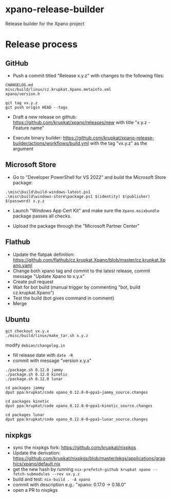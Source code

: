 # xpano-release-builder
Release builder for the Xpano project

# Release process

## GitHub

- Push a commit titled "Release x.y.z" with changes to the following files:

```
CHANGELOG.md
misc/build/linux/cz.krupkat.Xpano.metainfo.xml
xpano/version.h
```

```
git tag vx.y.z
git push origin HEAD --tags
```

- Draft a new release on github: https://github.com/krupkat/xpano/releases/new with title "x.y.z - Feature name"

- Execute binary builder: https://github.com/krupkat/xpano-release-builder/actions/workflows/build.yml with the tag "vx.y.z" as the argument

## Microsoft Store

- Go to "Developer PowerShell for VS 2022" and build the Microsoft Store package:

```
.\misc\build\build-windows-latest.ps1
.\misc\build\windows-store\package.ps1 $(identity) $(publisher) $(password) x.y.z
```

- Launch "Windows App Cert Kit" and make sure the `Xpano.msixbundle` package passes all checks.

- Upload the package through the "Microsoft Partner Center"

## Flathub

- Update the flatpak definition: https://github.com/flathub/cz.krupkat.Xpano/blob/master/cz.krupkat.Xpano.yaml
- Change both xpano tag and commit to the latest release, commit message "Update Xpano to x.y.x"
- Create pull request
- Wait for bot build (manual trigger by commenting "bot, build cz.krupkat.Xpano")
- Test the build (bot gives command in comment)
- Merge

## Ubuntu

```
git checkout vx.y.x
./misc/build/linux/make_tar.sh x.y.z
```

modify `debian/changelog.in`
 - fill release date with `date -R`
 - commit with message "version x.y.x"

```
./package.sh 0.12.0 jammy
./package.sh 0.12.0 kinetic
./package.sh 0.12.0 lunar

cd packages jammy
dput ppa:krupkat/code xpano_0.12.0-0~ppa1~jammy_source.changes

cd packages kinetic
dput ppa:krupkat/code xpano_0.12.0-0~ppa1~kinetic_source.changes

cd packages lunar
dput ppa:krupkat/code xpano_0.12.0-0~ppa1~lunar_source.changes
```

## nixpkgs

- sync the nixpkgs fork: https://github.com/krupkat/nixpkgs
- Update the derivation: https://github.com/krupkat/nixpkgs/blob/master/pkgs/applications/graphics/xpano/default.nix
- get the new hash by running `nix-prefetch-github krupkat xpano --fetch-submodules --rev vx.y.z`
- build and test: `nix-build . -A xpano`
- commit with description e.g.: "xpano: 0.17.0 -> 0.18.0"
- open a PR to nixpkgs
